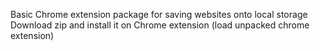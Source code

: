 Basic Chrome extension package for saving websites onto local storage
Download zip and install it on Chrome extension (load unpacked chrome extension)

